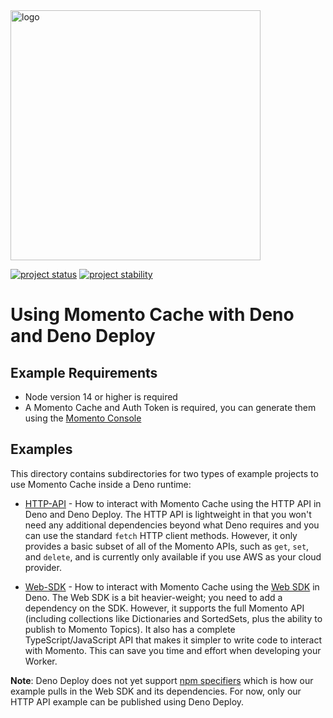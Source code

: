 <head>
  <meta name="Momento Node.js Client Library Documentation" content="Node.js client software development kit for Momento Cache">
</head>
<img src="https://docs.momentohq.com/img/logo.svg" alt="logo" width="400"/>

[![project status](https://momentohq.github.io/standards-and-practices/badges/project-status-official.svg)](https://github.com/momentohq/standards-and-practices/blob/main/docs/momento-on-github.md)
[![project stability](https://momentohq.github.io/standards-and-practices/badges/project-stability-stable.svg)](https://github.com/momentohq/standards-and-practices/blob/main/docs/momento-on-github.md)

# Using Momento Cache with Deno and Deno Deploy

## Example Requirements

- Node version 14 or higher is required
- A Momento Cache and Auth Token is required, you can generate them using the [Momento Console](https://console.gomomento.com)

## Examples

This directory contains subdirectories for two types of example projects to use Momento Cache inside a Deno runtime:

- [HTTP-API](./http-api) - How to interact with Momento Cache using the HTTP API in Deno and Deno Deploy. The HTTP API is lightweight in that you won't need any additional dependencies beyond what Deno requires and you can use the standard `fetch` HTTP client methods. However, it only provides a basic subset of all of the Momento APIs, such as `get`, `set`, and `delete`, and is currently only available if you use AWS as your cloud provider.

- [Web-SDK](./web-sdk) - How to interact with Momento Cache using the [Web SDK](https://github.com/momentohq/client-sdk-javascript/blob/main/packages/client-sdk-web/README.md) in Deno. The Web SDK is a bit heavier-weight; you need to add a dependency on the SDK. However, it supports the full Momento API (including collections like Dictionaries and SortedSets, plus the ability to publish to Momento Topics). It also has a complete TypeScript/JavaScript API that makes it simpler to write code to interact with Momento. This can save you time and effort when developing your Worker. 

**Note**: Deno Deploy does not yet support [npm specifiers](https://deno.land/manual@v1.36.1/node/npm_specifiers) which is how our example pulls in the Web SDK and its dependencies. For now, only our HTTP API example can be published using Deno Deploy.
